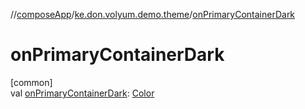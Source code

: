 //[composeApp](../../index.md)/[ke.don.volyum.demo.theme](index.md)/[onPrimaryContainerDark](on-primary-container-dark.md)

# onPrimaryContainerDark

[common]\
val [onPrimaryContainerDark](on-primary-container-dark.md): [Color](https://developer.android.com/reference/kotlin/androidx/compose/ui/graphics/Color.html)